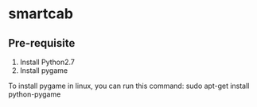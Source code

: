 # smartcab

## Pre-requisite

1. Install Python2.7
2. Install pygame

To install pygame in linux, you can run this command: sudo apt-get install python-pygame
